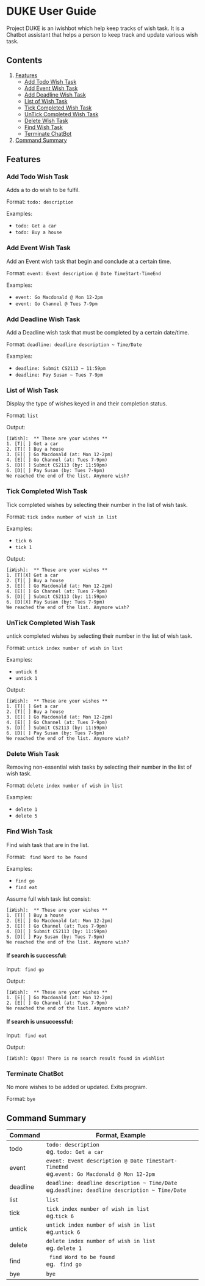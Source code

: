 # DUKE  User Guide
Project DUKE is an iwishbot which help keep tracks of wish task. It is a Chatbot assistant that helps a person to keep track and update various wish task.

## Contents
1. [Features](#Features)
    - [Add Todo Wish Task](#Add-Todo-Wish-Task)
    - [Add Event Wish Task](#Add-Event-Wish-Task)
    - [Add Deadline Wish Task](#Add-Deadline-Wish-Task)
    - [List of Wish Task](#List-of-Wish-Task)
    - [Tick Completed Wish Task](#Tick-Completed-Wish-Task)
    - [UnTick Completed Wish Task](#UnTick-Completed-Wish-Task)
    - [Delete Wish Task](#Delete-Wish-Task)
    - [Find Wish Task](#Find-Wish-Task)
    - [Terminate ChatBot](#Terminate-ChatBot)
2. [Command Summary](#Command-Summary)

## Features
### Add Todo Wish Task
Adds a to do wish to be fulfil.

Format: ```todo: description ```

Examples:
- ```todo: Get a car```
- ```todo: Buy a house```

### Add Event Wish Task
Add an Event wish task  that begin and conclude at a certain time.

Format: ```event: Event description @ Date TimeStart-TimeEnd ```

Examples:
- ```event: Go Macdonald @ Mon 12-2pm```
- ```event: Go Channel @ Tues 7-9pm```

### Add Deadline Wish Task
Add a Deadline wish task that must be completed by a certain date/time.

Format: ```deadline: deadline description ~ Time/Date ```

Examples:
- ```deadline: Submit CS2113 ~ 11:59pm```
- ```deadline: Pay Susan ~ Tues 7-9pm```

### List of Wish Task
Display the type of wishes keyed in and their completion status.

Format: ```list ```

Output:
```
[iWish]:  ** These are your wishes **
1. [T][ ] Get a car
2. [T][ ] Buy a house
3. [E][ ] Go Macdonald (at: Mon 12-2pm)
4. [E][ ] Go Channel (at: Tues 7-9pm)
5. [D][ ] Submit CS2113 (by: 11:59pm)
6. [D][ ] Pay Susan (by: Tues 7-9pm)
We reached the end of the list. Anymore wish?
```

### Tick Completed Wish Task
Tick completed wishes by selecting their number in the list of wish task.

Format: ```tick index number of wish in list ```

Examples:
- ```tick 6```
- ```tick 1```

Output:
```
[iWish]:  ** These are your wishes **
1. [T][X] Get a car
2. [T][ ] Buy a house
3. [E][ ] Go Macdonald (at: Mon 12-2pm)
4. [E][ ] Go Channel (at: Tues 7-9pm)
5. [D][ ] Submit CS2113 (by: 11:59pm)
6. [D][X] Pay Susan (by: Tues 7-9pm)
We reached the end of the list. Anymore wish?
```

### UnTick Completed Wish Task
untick completed wishes by selecting their number in the list of wish task.

Format: ```untick index number of wish in list ```

Examples:
- ```untick 6```
- ```untick 1```

Output:
```
[iWish]:  ** These are your wishes **
1. [T][ ] Get a car
2. [T][ ] Buy a house
3. [E][ ] Go Macdonald (at: Mon 12-2pm)
4. [E][ ] Go Channel (at: Tues 7-9pm)
5. [D][ ] Submit CS2113 (by: 11:59pm)
6. [D][ ] Pay Susan (by: Tues 7-9pm)
We reached the end of the list. Anymore wish?
```
### Delete Wish Task
Removing non-essential wish tasks by selecting their number in the list of wish task.

Format: ```delete index number of wish in list ```

Examples:
- ```delete 1```
- ```delete 5```

### Find Wish Task
Find wish task that are in the list.

Format: ``` find Word to be found```

Examples:
- ```find go```
- ```find eat```

Assume full wish task list consist:
```
[iWish]:  ** These are your wishes **
1. [T][ ] Buy a house
2. [E][ ] Go Macdonald (at: Mon 12-2pm)
3. [E][ ] Go Channel (at: Tues 7-9pm)
4. [D][ ] Submit CS2113 (by: 11:59pm)
5. [D][ ] Pay Susan (by: Tues 7-9pm)
We reached the end of the list. Anymore wish?
```

#### If search is successful:

Input: ``` find go```

Output:
```
[iWish]:  ** These are your wishes **
1. [E][ ] Go Macdonald (at: Mon 12-2pm)
2. [E][ ] Go Channel (at: Tues 7-9pm)
We reached the end of the list. Anymore wish?
```

#### If search is unsuccessful:

Input: ``` find eat```

Output:
```
[iWish]: Opps! There is no search result found in wishlist
```

### Terminate ChatBot
No more wishes to be added or updated. Exits program.

Format: ```bye ```

## Command Summary
| Command | Format, Example |
| --- | --- |
| todo | ```todo: description```<br/>eg. ```todo: Get a car```|
| event | ```event: Event description @ Date TimeStart-TimeEnd```<br/>eg.```event: Go Macdonald @ Mon 12-2pm```|
| deadline | ```deadline: deadline description ~ Time/Date```<br/>eg.```deadline: deadline description ~ Time/Date ```|
| list | ```list``` |
| tick | ```tick index number of wish in list ```<br/>eg.```tick 6``` |
| untick | ```untick index number of wish in list ```<br/>eg.```untick 6``` |
| delete | ```delete index number of wish in list ```<br/>eg. ```delete 1``` |
| find | ``` find Word to be found``` <br/>eg. ``` find go``` |
| bye | ```bye``` |